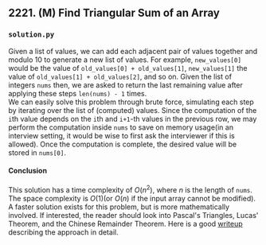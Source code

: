 ## 2221. (M) Find Triangular Sum of an Array

### `solution.py`
Given a list of values, we can add each adjacent pair of values together and modulo 10 to generate a new list of values. For example, `new_values[0]` would be the value of `old_values[0] + old_values[1]`, `new_values[1]` the value of `old_values[1] + old_values[2]`, and so on. Given the list of integers `nums` then, we are asked to return the last remaining value after applying these steps `len(nums) - 1` times.  
We can easily solve this problem through brute force, simulating each step by iterating over the list of (computed) values. Since the computation of the `i`th value depends on the `i`th and `i+1`-th values in the previous row, we may perform the computation inside `nums` to save on memory usage(in an interview setting, it would be wise to first ask the interviewer if this is allowed). Once the computation is complete, the desired value will be stored in `nums[0]`.  

#### Conclusion
This solution has a time complexity of $O(n^2)$, where $n$ is the length of `nums`. The space complexity is $O(1)$(or $O(n)$ if the input array cannot be modified).  
A faster solution exists for this problem, but is more mathematically involved. If interested, the reader should look into Pascal's Triangles, Lucas' Theorem, and the Chinese Remainder Theorem. Here is a good [writeup](https://leetcode.com/problems/find-triangular-sum-of-an-array/solutions/7234437/swift-combinatorics-o-n-time-o-1-space) describing the approach in detail.  

